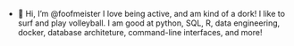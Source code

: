 - 👋 Hi, I’m @foofmeister
I love being active, and am kind of a dork!  I like to surf and play volleyball. I am good at python, SQL, R, data engineering, docker, database architeture,  command-line interfaces, and more!

<!---
foofmeister/foofmeister is a ✨ special ✨ repository because its `README.md` (this file) appears on your GitHub profile.
You can click the Preview link to take a look at your changes.
--->
